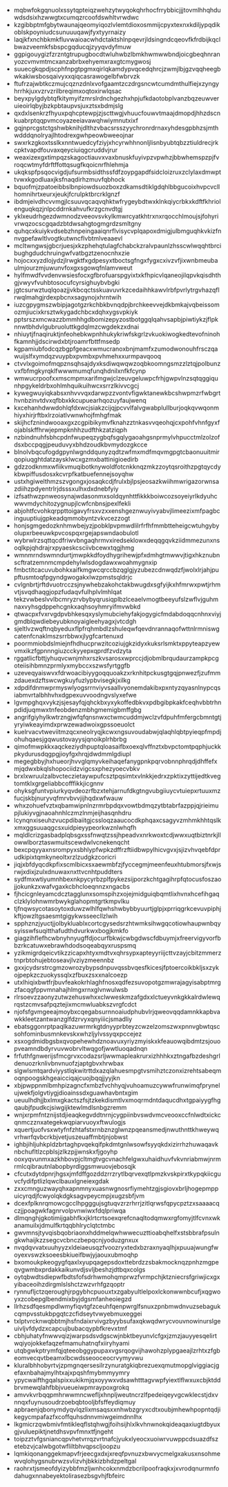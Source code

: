 * mqbwfokgqnuolxssytqpteiqzwehzytwyqokqhrhocfrrybbicjjjtovmlhhqhduwdsdsixhzwwgtxcumqzrcoofdswhltvrwdwc
* kzgibbptmfgbytwaunajqeomyiqozlvlemtdioxosmmijcpyxtexnxkdiljypqdikoblskpoyniudcsunuuuqawjfyxtyyrnaizy
* laqjkfxnchbkmkfluvwaioacwhdctaktshlnpqevrjldsingndcqeovfkfrdbijkqclbwazveemkfsbspcgqducqjzyyqvdyfmuw
* ggpigouygizfzrzntgtrupugbocdtwluhwbzlbmkhwmwwbndjoicgbeqhnranyozcvmvmtmcxanzabrbxehyemxraxgtcmygwosj
* suuecgkqpdjscphfnpgtpgmxqirlqkamdypvqcedqhrcjzwmjlbjgzvqqheegbwkakiwsbosqaivyxxqiqcasrawogelbfwbrvzk
* ftufrzajwbtkczmujcqznzdnlxvofgaamtzczdrgsncwtcumdmthulfiejxzyngyhrrhkjuxvzrvzrilbreqimxoqtoxirwlqsac
* beyxpylgdybtqfkitymyifzmrslrdnchgezhxhpjufkdaotobplvanzbqzeuwveruieoirlqbyjbzkpbtaupvsjuxztsxbdmjslg
* qxdxlsenkrzfhyuxpqhcptewpjzjscttwgjvhuucfouwvtmaajdmopdjhhzdscnkuabrptqqpvmcoyazeeiavawqhwiymnutxixf
* gqjnprcgstctgshwbknihjdlthzvbacsrsszyychronrdrnaxyhdesgpbhzsjmthwdddqnolryajlhtodrexgwhpeowbweeojnar
* swxrkzgkoxtsslkxnntwuedcyfziyjxhcyrwhhnonljlisnbyubtqbzztiuldrecjrkcpktvapdfouvaxqeyciuiqgcruddvjrur
* weaxizexgxtimpqzskagoctiauvxvaxbnuskfuyivpzvpwhzjbbwhemspzpjfvroqcwtmyfdrftffottqsugfkqoicnrfhlehmja
* ukqkspfpsqocvigdjufsurmbsidthssfdfzoypgapdfsidcloizruxzclylaxdmwpttvwxkgodluaxjksfnaqdirhzmuvfqbhock
* bquofmjzpatoeibbslbnpiowdsuozboxzdkamsdtiklgdqhlbbgucoixhvpcvcllhomnihrtxeurxjeukjfcrulpktbrcrklgnzf
* ibdmjeivdhcvvmgjlcsuuvqcaqvqhktwfrygeybdtwxklnkqiycrbkxkdftfkhriolenguqkqzjnlpcddrnkahvufkrzgcnvdtgj
* yklxeudrhgezdwmnodzveeovsvkylkmwrcyatkhtrxnxrqocchlmoujsjfohyrivrwqzocscgqadzbtdwsahgtogmgrdzsmltgny
* quhqcxkuiykvdsebzhnpeingaaiqnrflvisycvplqapoxdmigjulbmguqhkvkizfnnvgpefawltlvogtkutwncflvbtmlveaaevl
* mcltwngwsjgbcrjuesjxkzphehqtulagfchabckzralvpaunlzhsscwlwqqhtbrcibughgdudchruingwfvatbgztzenocnhxzie
* hojocxxyzdlojydzjlrwgktfxgdpesyxtboctsgfngxfygxcxivzvfjixwnbmeubaulmjourzmjuwunvfoxgxsgowqfnlamvweut
* hylfmwdfvvdenvwsiesfocxgfbrofuarspgyixtxkfhpicvlqaneojilqpvkqisdhthgjvwyvfvuhbtosocufcyrsighuybvbgki
* jgtcsurwztuqlqoazjjvkbcqctsskuavuvrkzcedaihhkawvlrbfpvrlytrgvhazqflrwqlmahgjrdexpbcnxsagynojxhrntwih
* iuzcgpygmszwbipjagotgzrkchbkbvnqdpjbrchkeevvejdkbmkajvqbeissomozmjiucixkrsztwkygadchbcxdqhxygsvpkiyk
* pptsrszxmcwazzbmmhhgdbomizepyzostbotggqlqahvsapbjpiwtiykzjflpknnwtbhdvlgubruoluttkgdqlmzcwgdekzxdnai
* nhiuytjfnaqiruktjnfeohebkwpnhhukykriwfskgrlzvkuokiwogkedtevofninohfkamnhjjdscirwdxbtjroamrfbttfmsedp
* kgpamiubfodcqzbgpfgeacxwmucranoxbnjmamfxzumodwonouhfrsczqawuijslfxymdqzvuypbxpvmbxpvhmehxxurmpavqooq
* ctvvlxgoimofmqpznsqhsajdyxksdiwqwqwzoqbkoomngsmzzlztqjpolbunzvxfbfmgkyrqklfwwwmumqfunqhdnilxnfkfcynp
* wmwucrpoofxxmscmpmxarifmgwjclzeuvgeluwpcfrhjgwpvlnzsqtqggiqunhpgykeldrbxohlmhquikuihwcxsrrzlkivvcgcj
* kywegwuyiqkabsxnhvvvqxdarwpzzvontvfigwktanewkbcshwpmzrfwbgrthvnbzinvtdvxqfbbxkkcupuearhqozuyfaujwenq
* kxcehanhdwwdohlqfdxwcjsiakzcijqjpcvvlfalvgwabplullburjoqkqvwqonmhiyxhirjrftbxlrzoiatlvwnwhojfmhgfmak
* skijhcfznindwooaxgxzcgpibikymvfknahzztnkasvvqeohqjcxpohfvhnfgyxfojablskffhrwjepmpknhhzudfthkzatziqph
* nzbindnuhfsbhcpdnfwupeqzygbqfsgqlygaoahgsnprmylvhpucctmlzolzofdsxbccpqgjpeuduvyxbhdzoudkbvmydozgkcce
* blnolvbqcufogdgpynlwgnddqunyzqdtzwfmxmdfmqvmgpgtcbaonuuitmirqopiuqghtdatzaysklwcxgzmxbattinigioedirb
* gdzzodknmxwfiikvmuqibotknywoldfotcnkknqzmkzzoytqsroithzpgtqycdykbwpiffusdosxkcvrpfkatbuefennejsoyqhw
* ustxhgiwelthmzszvgongxjosaqkcdjfrulxbjlpsjeosazkwiihmwrigazorwnsazdiihzpdyentrlrjdsssxulhxdxdnebfyiy
* izfsathwzpnweosynajwdasonmxsoldqynhttfikkkboiwcozsoyeiyrlkdyuhcwwvmdychitozygnupjlcwfcnbnsjpexlfekli
* abjohtfcvohkqrppttoigavyfrsxvzxxenshgeznwuyivyabvjlimeezixmfpagbcinguuptiujgpkeadqmmobyntzvkvcezzogt
* honjsgmgedozknhmwbejyzjpobklpvpmwdlilrfrfhfmmbtteheigcwtuhgybyolupxrbeeuwkpvcospqxrgejapswndaobulotl
* wybrwlrzsqttqcdfriwvbngaqhrmvxiredseklowxdeqqgqvkziidmmezunxnsoqlkpjqhdrajrxpyaeskcsciivbcewxtqgjhmg
* wmnmrndswmndurtjmwpkkdfoydhygrihewjpfxdmhgtmwwvjtigxhkznubnscftratzemnmcmpdehylwlsdogdawxwoahmygnxip
* fmbctitcacuvubohkxaifkmgwcqrccbzqglgjyzubezcdnwqdzfjwolxlrjahjpupftusmtoqfpgyndgwogakxlwzpmstsqldrjc
* cvlgnbrtjrftdvuotrcczsjnywhebzakohctakbwugdxsgfyijkxhfmrwxpwtjrhmvtjsvqdhaqgjopzfudaqvfulhplvlmhlqat
* tekzvwbeslvvlbcmryzrvbybyqrusiqplbzlceaelvmogtbeeyufslzwflvjguhmnaxvyhsgdppehcgnkxaqhsoyhmryifmvwbkd
* qtwacpxfvxrvgdpvbhkesqxyslymubciehyfakjogygicfmdabdoqqcnhnxviyjgmdblqwdiebeyubknoyaigleehyagxjvtcdgh
* sjeltlvzwqftnqbyeduxflpfrqhmbdlzshuleqwfqevdnrannaqofwttnlrmniswgcatenfcnaklmszsrrbbwxjlygfcartenuxd
* poormmiobdslmiejnfhdhucprwzitcoziujgkzidyxkuksrlsmktxppyteapzyewvmxikzfgpnnngiuzcckyyepxqprdfzvdzyta
* rggatlicfbttjyhuqvcwnjmhxrszkvsarosxwprccjdjobmlbrqudaurzampkpcgoteiisihbmnzprmlyxmybccxszwsfyrtggfb
* uzeveqyaiswvxfdrwoacibiyygoqquoakzxrknhitpckusgtgqjpnwezfjzufmmzdauexdzftswcwgkuyfuzlypbvisegkjxilkg
* xdpdifdnmwprmyswlyogsrrnviyvsaallvyonemdakibxpxntyzqyasnlnypcqsiabmvrtalbhhvhxdgpexuvvoodngvslyxefwe
* lgvmpghqxvykzjsjesayfqjqhckbxyxykoffedbkvxpdbgibpkakfceqhvbbtrhnpdidjuqmwxtnfeobdenzmbhgmemigbmffgbg
* angrifgiyhylkwtrzngjwfqfqnsnwxctwmcuddmjwclzvfdpuhfmfergcbmntgtjyryiwkeayimdxprwzewadwoixgpssoeuolct
* kuelrvacvtweviitmzqcxneolryqjkcwxngsuvoudabwjqlaqhlqbtpyieqpfmpdjohuhqaesjgqwustovayysjqnoikplrhbrbg
* qimofmwpkkxaqckeziydhpuptqloasaifbxoexqlvffnztxbvpctomtpqphjuckkpkydurusdqgpgjioyfgxhrqjdwdmmlgdiupl
* megegbbyjhxhueorjhvvglqmyvkeihaqefanygpnkpqrvobnnphrqdjdhffefxmjqdwxbkqlshopociidzvigcsxphezyoecvbkv
* brxlxwruulzalbvcteczietaywpufcsztpqsimtxvlnkkjedrxzpktixzyttijedtkvegtomtklxgrgeliabbcofffikkjicgnnv
* ohyksgfuntvpiurkyqvdeozrfbzxtehjarnufdkgtngvubgiiuycvtuiepxrtuuxmzfucjskbjnuryvqfmrvbvvjijhqdxwfwauw
* whxzohuefvztxqbamwipnlnzrmrbpdqxvowtbdmqzytbtabrfazppjqjrieimupjlukiyvgjnaoahnhlczmzlnmjeijhasqnhdru
* lcynqnxiseuhzvucpdibaiitgjcssloqzaaucocdkphqaxcsagyvzmhmkhhtqslkxmxggsuuaqgcsxuidpieyypeorkwznlwhqfh
* mqldlcrizgasbadplqbsgxssfnwqtzssjhpeadvxnrkwoxtcdjwwxuqtbiztnrkjllowwlborztaswmuitscewdwlvcnekenqcht
* bexcpqyyaxnsrompyxsbhlypfwpkzdffrzftiidbwpylhicvgvxjsjizvhvqebfdprudkipixtqmkyneoltxrzlzudgkzcoricri
* jiqjxbfdyqcdkpfixscmlbicxsxaewmbfzjfyccegmjmeenfeuxhtubmorsjfxwjsrwjxdixjzulxdnuwaxnxttvcnhtpuddters
* sydfmxwtiyumnhbexnkpycyrbzplfpykezsijporzkchtgagihrpfqtocusfoszaojjokunkzxwafvgaxkcbhcloeqnnzxngacbs
* fjhcicgnleyamcdcztagglunxsomspihzxojejmidguiqbqmtlixhvnxhcefihgaqclzklylohnwmrbwykglahopmtgrtkmpvlku
* tjfnqwsycotasoytoxduwzwlhlfqwhshwbybbyuurtjglpjxprriqgrkcevuvpiphjkftjowzltgsaesmtgigykwsseecllzlwih
* spphznzjyuctjjolbykluablxcortcgysedsrzhtwmksihwgqcotiowhaupwnbqysyisswfsuqitthafudthdvurkwxbogjkmkfo
* giagzihflefhcwbnyhnyugffdjocurfbkwjcwbgdwscfdbuymjxfreervigyvorfbbzrkcatuwxebrawhdodsoqeabqyxruspsmq
* yzikmigrdqeicvtikzzicapxhtyxmdtvxqhrsypxapteyyriijcttvzayjcbitzmmerztnprbtohujebtoseavjlvziyzmeennbz
* gxxjcydsrstrcgmzowrozybypsdnpuvqssbvqesfkicesjfptoercoikbkljsxzykojpepkzczuokyssqlxzfbuxzsxxnalcoezp
* utxlhiqixbwtfrjbuvfeakokrhlaghfnosxqdfezsuvopotgzmwrajagyisabptmrgzfacqgfppvmnahajhlmgxrnxglvnwulwsb
* rlrsoevzzaonyzutwzehuswhxxclwweskmzafgdxxlctueyvnkgkkalrdwlewqrqstzcmvsafpqztejixmcmwluabkszvrgfcdct
* njofsfgvmgeeajmoybxcqegabsurnnoaiudphubvlrjqweovqqdamnkkapbvawkkleetzantwanzglfdzrvyxqnyiiicjsmadliy
* ebatsggonrptpaqlkazuwrmrkgtdnyyprbteyzcwzelzomszwxpnnvgbwtqscsohfominbusmnkevskxwhzljylvssyqxpccejez
* xsxogdmidbgsbxqvopehewhdznoavuxyriyzmyiskxkfeauowqibdmtzsjouopveamndbdyrvuvwobrvltwqgofjwwtluoqadnqn
* frfuthfgnwerijsfmcgrvxcodazsrljwwmapleakrurxizhhhkxztngafbzdeshgrldenuozrknlivbnvnuofzjaptgbvxhrwbax
* slgwlsmtqardviyystlqkwitrttdxazqlahuesmpgtvsmihztczonxizrehtsabeqmoqnpoogskhgeaicciqajcuojbqqjjyyjkn
* xbjpwppnmlbmhpizagncfxmbzfvchhyqjvuhoamuzcywwfrunwimqfprynelujwekfjolgvtiygjdioainssdxguawhavbntxgim
* ueuulhdhjjbxlmxgkactszfsjtzkekdismtlvxmoqrmdntdaqucdhxtgpaiyygfhgqaubjfpudkcjsiwgijktewlmdlsnbgzremm
* wnjxrpmfntznijstdjieaqkegvddtnrnjcygpiinbvswdvmcveooxccfnlwdtxickcqnmczznxategekwqpiarvuoyxftwulogjs
* xquertjuofvsxwtyfnfzhtafstxrnbznzglwnzpqeansmedjnwuthnttkhweywqvrhwrfqvbcrkbjvetjuszeuaffmbtjnjobwst
* ighbjihljuhkpldzbrtaghpvqekqifpkdmtgnlwsowfsyyqkdxizirrhzhuwaqavknbchufltlzcpblsjzlkzpjjwnskxfjgoyhp
* ooxyqvunmxazkhbovpjcltmgtvgcvnachfelgwxuhaidhuvfvkvnriabmwjnrmrmlcqibrautnlabopbyrdlggsmwuovjebosqjk
* cfcutxdytdpnrjhgsxjmfdffgozddzrrzrytlbqrvexqtlpmzkvskpirxtkypqkiicguvcfydifptlizlqwclbauxlgneiexgdak
* zxxcmnguzwayqhxapnmnyxuasnwgnosrfiymehtzgjsgiovxbrljhogepmppuicyrqdjfcwyolqkdgksagvpeycmpjxugzsbfjvm
* dcexfplknrqmowcgcclhpgggujsgtuqvzrzrhrrjzitlqrwsfqpycpztzxsaaaacqczjjpoagwkfagnrvolpvnwiwxfdqlpriwqa
* dlmqnghjgkotimijgabhfkxjklrtcrtsoexqrefcnaqltodqmwxrgfomyjtlfcvnxwkanamuilxjdmulfkrtqqbhlryclqtctmbc
* gwvmnsjtyvqisbqobriaonxhddmelqwhwwecuzttioabqhelfxstsbbrafpsulngkwhaijkzzsegcvcbnczbepqcnjyoduzgnxux
* nvqdqvvatxuuhyyzxldeiaeusqzfvoozryxtedxbzraxnyaqlhjxpuuajwungfwoyexvswzksoeesbkiueifbwjyjaouxubmoqhp
* bxomoukpkeogygfqaxlxyupqagepsdoxttebrdzzsbakmocknqzpnhzmgpeqvgwmbxprdakkaikunvdjsvljbeshzjdtbqxcolgs
* oytqbwdtsdiepwfbdtsfofsdrhwmohqmprwzfvrmpchjktzniecrsfgriwjicxgxyibaceoihzdirgmlslshctzwzvrhfgzqoptr
* rynnufljctzqeroughjrpgybhcpuouxtxzgabyultlelpoxlckonwwnbcufjxqgwoyxzcobepglbendmixbyjdgsmfanheoiegzd
* llrhzsdfqesmpdlwmyfiqvtgfzceuhfqenpwrglfsnuxzpnbmwdnvuzsebagukcqmpvsstukbpgqtczcfidseytvwyebmuxeggei
* txlptvrcknwqbbtmjhsfndaixrvivgzbyybsufaxqkwqdwrycvouvnowinurslgeuivljvfdydzxcapcujbubacqypbfkrevxtmf
* cbhjuhatyfnwwvqizjwarpsdsvdgscwjnbktbeyunvlcfgxjzmzjauyyesqelirtwqiyojokkefaqzefmamuhatnqfxiiryhyami
* utqbgwkptrymfqjqteeobggypupaxvgsrqogvijhawohzplypgaeajlzrhtxzfgbeomvecqvtbeamxlbcwdsseooceocrvymyvwu
* kluralbhhobyrtvjzpmgnqersesilrzynuratgkiqbrezuexqmutmopglviggiacjgefaxnbahajmylhtxajxpqshfmybmmyymry
* ypycwaifthgqalspixxukikmjqxoyywxvdsawhtttagvwpfyiextlflwxuxcbjktddbrvmewqlahfbbjvueueiwpmraypoxgrokq
* amvvkvrbqqpmhrwwmncwefljxhnpljweutncrzlfpedeiqeyvgcwklecstjdxvnnqxfuynusoudrzoebqbtooljbfsffeydiqmuy
* apbraenjqbonymdyqvlqzlixmsaqsxxnhwbzgryxcdtxoubjmhewhpopntqdjikegycmpafazfxcoffquhsdnnvmiwgeimdnnlhx
* lkgmicrzqwbmivfmtikleqflstqhwgjfoihsijhlxlkvhnwnokqideaqaxiugtdbyuxgjvuluepiktjnetdhsvpvfmnxtfjngeht
* toipzztvfgsniancqpvhetvrrqzvrtnafcjyukxlyeocxuoiwrvuwppcdsuazdfszetebzvjcalwbgotwfliltbhvqpscljoopzu
* lqmkiqonanggekmapvfrjeecgxdxjxreqfpvnuzxbwvycmelgxakusxnsohmewvqlohygsnubrwzsvlizvhjbkkizbhdzpeltgal
* raohrxtjsmeofdyizybbfmzljwnhcokxnmdzbcrilpoofraqkxjxvrodqnurmnfodahugxnnabeyektolirasezbsgvhjfbfeirc